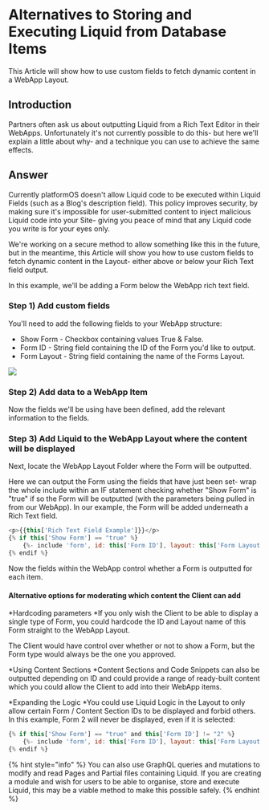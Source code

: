# Alternatives to Storing and Executing Liquid from Database Items

This Article will show how to use custom fields to fetch dynamic content in a WebApp Layout.

## Introduction

Partners often ask us about outputting Liquid from a Rich Text Editor in their WebApps. Unfortunately it's not currently possible to do this- but here we'll explain a little about why- and a technique you can use to achieve the same effects.

## Answer

Currently platformOS doesn't allow Liquid code to be executed within Liquid Fields (such as a Blog's description field). This policy improves security, by making sure it's impossible for user-submitted content to inject malicious Liquid code into your Site- giving you peace of mind that any Liquid code you write is for your eyes only.

We're working on a secure method to allow something like this in the future, but in the meantime, this Article will show you how to use custom fields to fetch dynamic content in the Layout- either above or below your Rich Text field output.

In this example, we'll be adding a Form below the WebApp rich text field.

### Step 1) Add custom fields

You'll need to add the following fields to your WebApp structure:

* Show Form - Checkbox containing values True & False.
* Form ID - String field containing the ID of the Form you'd like to output.
* Form Layout - String field containing the name of the Forms Layout.

![](https://downloads.intercomcdn.com/i/o/233174134/8ae4f6c0a1df33f82eebb2c1/image.png)

### Step 2) Add data to a WebApp Item

Now the fields we'll be using have been defined, add the relevant information to the fields.

### Step 3) Add Liquid to the WebApp Layout where the content will be displayed

Next, locate the WebApp Layout Folder where the Form will be outputted.

Here we can output the Form using the fields that have just been set- wrap the whole include within an IF statement checking whether "Show Form" is "true" if so the Form will be outputted (with the parameters being pulled in from our WebApp). In our example, the Form will be added underneath a Rich Text field.

```javascript
<p>{{this['Rich Text Field Example']}}</p>
{% if this['Show Form'] == "true" %} 
    {%- include 'form', id: this['Form ID'], layout: this['Form Layout'] -%}
{% endif %}


```

Now the fields within the WebApp control whether a Form is outputted for each item.

#### Alternative options for moderating which content the Client can add

\*Hardcoding parameters \*If you only wish the Client to be able to display a single type of Form, you could hardcode the ID and Layout name of this Form straight to the WebApp Layout.

The Client would have control over whether or not to show a Form, but the Form type would always be the one you approved.

\*Using Content Sections \*Content Sections and Code Snippets can also be outputted depending on ID and could provide a range of ready-built content which you could allow the Client to add into their WebApp items.

\*Expanding the Logic \*You could use Liquid Logic in the Layout to only allow certain Form / Content Section IDs to be displayed and forbid others. In this example, Form 2 will never be displayed, even if it is selected:

```javascript
{% if this['Show Form'] == "true" and this['Form ID'] != "2" %}
    {%- include 'form', id: this['Form ID'], layout: this['Form Layout'] -%}
{% endif %}


```

{% hint style="info" %}
You can also use GraphQL queries and mutations to modify and read Pages and Partial files containing Liquid. If you are creating a module and wish for users to be able to organise, store and execute Liquid, this may be a viable method to make this possible safely.
{% endhint %}
